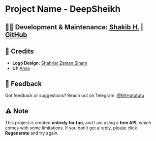 # Project Name - DeepSheikh

## 👨‍💻 Development & Maintenance: [Shakib H.](https://facebook.com/hutututuh)  | [GitHub](https://github.com/shakib-h)

## 🎨 Credits  
- **Logo Design:** [Shahriar Zaman Siham](https://facebook.com/shahriar.siham)  
- **UI:** [Anse](https://github.com/anse-app/)

## 💬 Feedback  
Got feedback or suggestions? Reach out on Telegram: [@MrHutututu](https://t.me/MrHutututu)  

## ⚠️ Note  
This project is created **entirely for fun**, and I am using a **free API**, which comes with some limitations. If you don’t get a reply, please click **Regenerate** and try again.
